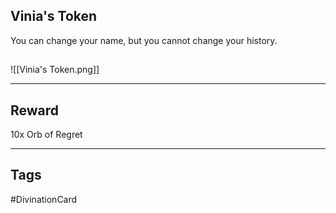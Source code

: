 ## Vinia's Token
You can change your name, but you cannot change your history.
## 
![[Vinia's Token.png]]

---
## Reward
10x Orb of Regret

---
## Tags
#DivinationCard
